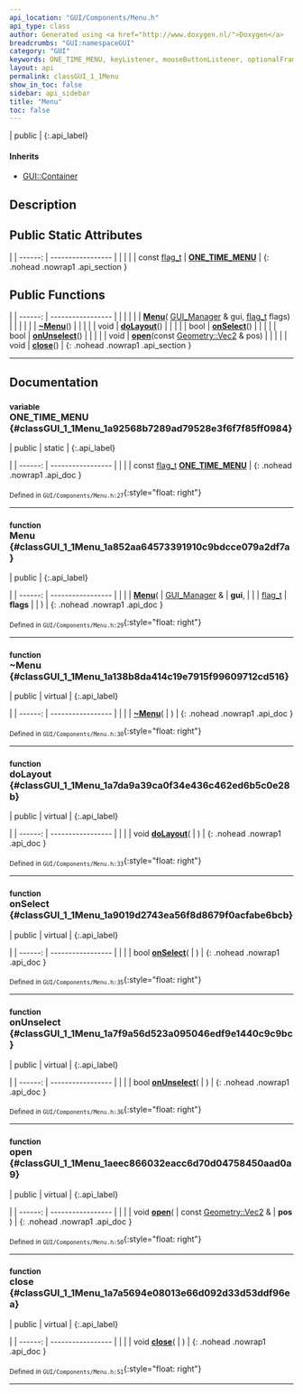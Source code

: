 ```yaml
---
api_location: "GUI/Components/Menu.h"
api_type: class
author: Generated using <a href="http://www.doxygen.nl/">Doxygen</a>
breadcrumbs: "GUI:namespaceGUI"
category: "GUI"
keywords: ONE_TIME_MENU, keyListener, mouseButtonListener, optionalFrameListener, Menu, ~Menu, doLayout, onSelect, onUnselect, open, close, doDisplay, onKeyEvent, onMouseButton
layout: api
permalink: classGUI_1_1Menu
show_in_toc: false
sidebar: api_sidebar
title: "Menu"
toc: false
---
```


| public |
{:.api_label}

#### Inherits

* [GUI::Container](classGUI_1_1Container)


## Description





## Public Static Attributes

|
| ------: | ----------------- |
|  | |
| const [flag_t](classGUI_1_1Component#classGUI_1_1Component_1aa86a1fd78119640545900da0f8f620bd) | **[ONE_TIME_MENU](#classGUI_1_1Menu_1a92568b7289ad79528e3f6f7f85ff0984)**  |
{: .nohead .nowrap1 .api_section }


## Public Functions

|
| ------: | ----------------- |
|  | |
|  | **[Menu](#classGUI_1_1Menu_1a852aa64573391910c9bdcce079a2df7a)**( [GUI_Manager](classGUI_1_1GUI%5F%5FManager) & gui,  [flag_t](classGUI_1_1Component#classGUI_1_1Component_1aa86a1fd78119640545900da0f8f620bd)  flags) |
|  | |
|  | **[~Menu](#classGUI_1_1Menu_1a138b8da414c19e7915f99609712cd516)**() |
|  | |
| void | **[doLayout](#classGUI_1_1Menu_1a7da9a39ca0f34e436c462ed6b5c0e28b)**() |
|  | |
| bool | **[onSelect](#classGUI_1_1Menu_1a9019d2743ea56f8d8679f0acfabe6bcb)**() |
|  | |
| bool | **[onUnselect](#classGUI_1_1Menu_1a7f9a56d523a095046edf9e1440c9c9bc)**() |
|  | |
| void | **[open](#classGUI_1_1Menu_1aeec866032eacc6d70d04758450aad0a9)**(const [Geometry::Vec2](namespaceGeometry#namespaceGeometry_1aa9c56320691770d4bc53916868f15e6d) & pos) |
|  | |
| void | **[close](#classGUI_1_1Menu_1a7a5694e08013e66d092d33d53ddf96ea)**() |
{: .nohead .nowrap1 .api_section }


-------------------------------------------------------------------

## Documentation

### <small>variable</small><br/> ONE_TIME_MENU {#classGUI_1_1Menu_1a92568b7289ad79528e3f6f7f85ff0984}

| public | static |
{:.api_label}

|
| ------: | ----------------- |
|  |
| const [flag_t](classGUI_1_1Component#classGUI_1_1Component_1aa86a1fd78119640545900da0f8f620bd) **[ONE_TIME_MENU](#classGUI_1_1Menu_1a92568b7289ad79528e3f6f7f85ff0984)**  |
{: .nohead .nowrap1 .api_doc }





<sub>Defined in `GUI/Components/Menu.h:27`</sub>{:style="float: right"}

-------------------------------------------------------------------

### <small>function</small><br/> Menu {#classGUI_1_1Menu_1a852aa64573391910c9bdcce079a2df7a}

| public |
{:.api_label}

|
| ------: | ----------------- |
|  |
|  **[Menu](#classGUI_1_1Menu_1a852aa64573391910c9bdcce079a2df7a)**( |  [GUI_Manager](classGUI_1_1GUI%5F%5FManager) & | **gui**, |
| |  [flag_t](classGUI_1_1Component#classGUI_1_1Component_1aa86a1fd78119640545900da0f8f620bd)  | **flags** |
|   ) |
{: .nohead .nowrap1 .api_doc }





<sub>Defined in `GUI/Components/Menu.h:29`</sub>{:style="float: right"}

-------------------------------------------------------------------

### <small>function</small><br/> ~Menu {#classGUI_1_1Menu_1a138b8da414c19e7915f99609712cd516}

| public | virtual |
{:.api_label}

|
| ------: | ----------------- |
|  |
|  **[~Menu](#classGUI_1_1Menu_1a138b8da414c19e7915f99609712cd516)**( |  ) |
{: .nohead .nowrap1 .api_doc }





<sub>Defined in `GUI/Components/Menu.h:30`</sub>{:style="float: right"}

-------------------------------------------------------------------

### <small>function</small><br/> doLayout {#classGUI_1_1Menu_1a7da9a39ca0f34e436c462ed6b5c0e28b}

| public | virtual |
{:.api_label}

|
| ------: | ----------------- |
|  |
| void **[doLayout](#classGUI_1_1Menu_1a7da9a39ca0f34e436c462ed6b5c0e28b)**( |  ) |
{: .nohead .nowrap1 .api_doc }





<sub>Defined in `GUI/Components/Menu.h:33`</sub>{:style="float: right"}

-------------------------------------------------------------------

### <small>function</small><br/> onSelect {#classGUI_1_1Menu_1a9019d2743ea56f8d8679f0acfabe6bcb}

| public | virtual |
{:.api_label}

|
| ------: | ----------------- |
|  |
| bool **[onSelect](#classGUI_1_1Menu_1a9019d2743ea56f8d8679f0acfabe6bcb)**( |  ) |
{: .nohead .nowrap1 .api_doc }





<sub>Defined in `GUI/Components/Menu.h:35`</sub>{:style="float: right"}

-------------------------------------------------------------------

### <small>function</small><br/> onUnselect {#classGUI_1_1Menu_1a7f9a56d523a095046edf9e1440c9c9bc}

| public | virtual |
{:.api_label}

|
| ------: | ----------------- |
|  |
| bool **[onUnselect](#classGUI_1_1Menu_1a7f9a56d523a095046edf9e1440c9c9bc)**( |  ) |
{: .nohead .nowrap1 .api_doc }





<sub>Defined in `GUI/Components/Menu.h:36`</sub>{:style="float: right"}

-------------------------------------------------------------------

### <small>function</small><br/> open {#classGUI_1_1Menu_1aeec866032eacc6d70d04758450aad0a9}

| public | virtual |
{:.api_label}

|
| ------: | ----------------- |
|  |
| void **[open](#classGUI_1_1Menu_1aeec866032eacc6d70d04758450aad0a9)**( | const [Geometry::Vec2](namespaceGeometry#namespaceGeometry_1aa9c56320691770d4bc53916868f15e6d) & | **pos** ) |
{: .nohead .nowrap1 .api_doc }





<sub>Defined in `GUI/Components/Menu.h:50`</sub>{:style="float: right"}

-------------------------------------------------------------------

### <small>function</small><br/> close {#classGUI_1_1Menu_1a7a5694e08013e66d092d33d53ddf96ea}

| public | virtual |
{:.api_label}

|
| ------: | ----------------- |
|  |
| void **[close](#classGUI_1_1Menu_1a7a5694e08013e66d092d33d53ddf96ea)**( |  ) |
{: .nohead .nowrap1 .api_doc }





<sub>Defined in `GUI/Components/Menu.h:51`</sub>{:style="float: right"}

-------------------------------------------------------------------

